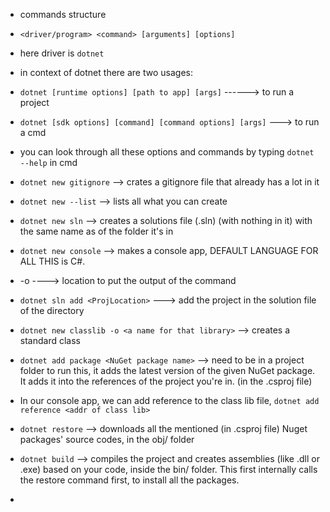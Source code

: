 - commands structure
- `<driver/program> <command> [arguments] [options]`
- here driver is `dotnet`
- in context of dotnet there are two usages:
- `dotnet [runtime options] [path to app] [args]` ------> to run a project
- `dotnet [sdk options] [command] [command options] [args]` ---> to run a cmd

- you can look through all these options and commands by typing `dotnet --help` in cmd

- `dotnet new gitignore` --> crates a gitignore file that already has a lot in it
- `dotnet new --list` --> lists all what you can create
- `dotnet new sln` --> creates a solutions file (.sln) (with nothing in it) with the same name as of the folder it's in
- `dotnet new console` --> makes a console app, DEFAULT LANGUAGE FOR ALL THIS is C#.
- -o <location/> ----> location to put the output of the command
- `dotnet sln add <ProjLocation>` ---> add the project in the solution file of the directory
- `dotnet new classlib -o <a name for that library>` --> creates a standard class
- `dotnet add package <NuGet package name>` --> need to be in a project folder to run this, it adds the latest version of the given NuGet package.
  It adds it into the references of the project you're in. (in the .csproj file)
- In our console app, we can add reference to the class lib file, `dotnet add reference <addr of class lib>`
- `dotnet restore` --> downloads all the mentioned (in .csproj file) Nuget packages' source codes, in the obj/ folder
- `dotnet build` --> compiles the project and creates assemblies (like .dll or .exe) based on your code, inside the bin/ folder. This first internally calls the restore command first, to install all the packages.
- 
